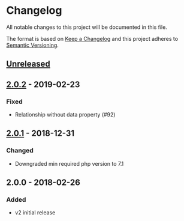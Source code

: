 # Changelog
All notable changes to this project will be documented in this file.

The format is based on [Keep a Changelog](http://keepachangelog.com/en/1.0.0/)
and this project adheres to [Semantic Versioning](http://semver.org/spec/v2.0.0.html).

## [Unreleased]

## [2.0.2] - 2019-02-23
### Fixed
- Relationship without data property (#92)

## [2.0.1] - 2018-12-31
### Changed
- Downgraded min required php version to 7.1

## 2.0.0 - 2018-02-26
### Added
- v2 initial release

[Unreleased]: https://github.com/json-api-php/json-api/compare/2.0.2...HEAD
[2.0.2]: https://github.com/json-api-php/json-api/compare/2.0.1...2.0.2
[2.0.1]: https://github.com/json-api-php/json-api/compare/2.0.0...2.0.1
